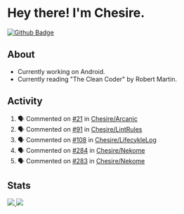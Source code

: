 # Hey there! I'm Chesire.

[![Github Badge](https://img.shields.io/badge/-Github-000?style=flat-square&logo=Github&logoColor=white&link=https://github.com/chesire)](https://github.com/chesire)

## About
<!-- Uses https://github.com/Chesire/natemoo-re -->
* Currently working on Android.
* Currently reading "The Clean Coder" by Robert Martin.
<!--
* Currently listening to: 
<a href="https://natemoo-re-iirbxe7wf.vercel.app/now-playing?open">
    <img src="https://natemoo-re-iirbxe7wf.vercel.app/now-playing" width="256" height="64" alt="Now Playing">
</a>  
-->

## Activity
<!-- Uses https://github.com/jamesgeorge007/github-activity-readme -->
<!--START_SECTION:activity-->
1. 🗣 Commented on [#21](https://github.com//Chesire/Arcanic/issues/21) in [Chesire/Arcanic](https://github.com//Chesire/Arcanic)
2. 🗣 Commented on [#91](https://github.com//Chesire/LintRules/issues/91) in [Chesire/LintRules](https://github.com//Chesire/LintRules)
3. 🗣 Commented on [#108](https://github.com//Chesire/LifecykleLog/issues/108) in [Chesire/LifecykleLog](https://github.com//Chesire/LifecykleLog)
4. 🗣 Commented on [#284](https://github.com//Chesire/Nekome/issues/284) in [Chesire/Nekome](https://github.com//Chesire/Nekome)
5. 🗣 Commented on [#283](https://github.com//Chesire/Nekome/issues/283) in [Chesire/Nekome](https://github.com//Chesire/Nekome)
<!--END_SECTION:activity-->

## Stats
<a href="https://github-readme-stats.vercel.app/api/top-langs/?username=chesire&theme=tokyonight">
    <img src="https://github-readme-stats.vercel.app/api/top-langs/?username=chesire&layout=compact&theme=tokyonight" >
</a>
<a href="https://github-readme-stats.vercel.app/api?username=chesire&show_icons=true&theme=tokyonight">
    <img src="https://github-readme-stats.vercel.app/api?username=chesire&show_icons=true&theme=tokyonight" >
</a>  

